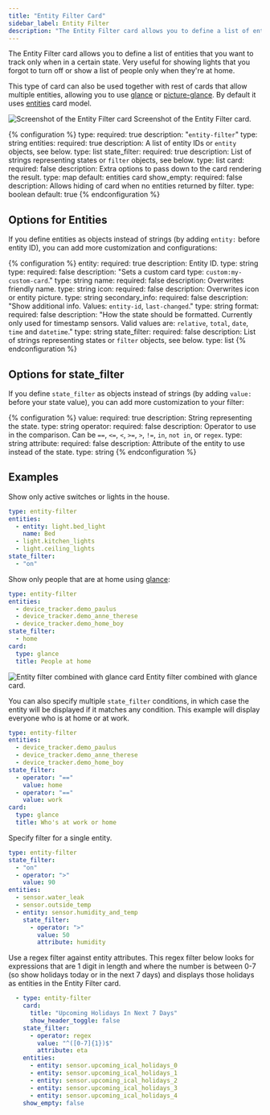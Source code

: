 ```yaml
---
title: "Entity Filter Card"
sidebar_label: Entity Filter
description: "The Entity Filter card allows you to define a list of entities that you want to track only when in a certain state. Very useful for showing lights that you forgot to turn off or show a list of people only when they're at home. "
---
```


The Entity Filter card allows you to define a list of entities that you want to track only when in a certain state. Very useful for showing lights that you forgot to turn off or show a list of people only when they're at home.

This type of card can also be used together with rest of cards that allow multiple entities, allowing you to use [glance](/lovelace/glance/) or [picture-glance](/lovelace/picture-glance/). By default it uses [entities](/lovelace/entities/) card model.

<p class='img'>
<img src='/images/lovelace/lovelace_entity_filter.png' alt='Screenshot of the Entity Filter card'>
Screenshot of the Entity Filter card.
</p>

{% configuration %}
type:
  required: true
  description: "`entity-filter`"
  type: string
entities:
  required: true
  description: A list of entity IDs or `entity` objects, see below.
  type: list
state_filter:
  required: true
  description: List of strings representing states or `filter` objects, see below.
  type: list
card:
  required: false
  description: Extra options to pass down to the card rendering the result.
  type: map
  default: entities card
show_empty:
  required: false
  description: Allows hiding of card when no entities returned by filter.
  type: boolean
  default: true
{% endconfiguration %}

## Options for Entities

If you define entities as objects instead of strings (by adding `entity:` before entity ID), you can add more customization and configurations:

{% configuration %}
entity:
  required: true
  description: Entity ID.
  type: string
type:
  required: false
  description: "Sets a custom card type: `custom:my-custom-card`."
  type: string
name:
  required: false
  description: Overwrites friendly name.
  type: string
icon:
  required: false
  description: Overwrites icon or entity picture.
  type: string
secondary_info:
  required: false
  description: "Show additional info. Values: `entity-id`, `last-changed`."
  type: string
format:
  required: false
  description: "How the state should be formatted. Currently only used for timestamp sensors. Valid values are: `relative`, `total`, `date`, `time` and `datetime`."
  type: string
state_filter:
  required: false
  description: List of strings representing states or `filter` objects, see below.
  type: list
{% endconfiguration %}

## Options for state_filter

If you define `state_filter` as objects instead of strings (by adding `value:` before your state value), you can add more customization to your filter:

{% configuration %}
value:
  required: true
  description: String representing the state.
  type: string
operator:
  required: false
  description: Operator to use in the comparison. Can be `==`, `<=`, `<`, `>=`, `>`, `!=`, `in`, `not in`, or `regex`.
  type: string
attribute:
  required: false
  description: Attribute of the entity to use instead of the state.
  type: string
{% endconfiguration %}

## Examples

Show only active switches or lights in the house.

```yaml
type: entity-filter
entities:
  - entity: light.bed_light
    name: Bed
  - light.kitchen_lights
  - light.ceiling_lights
state_filter:
  - "on"
```

Show only people that are at home using [glance](/lovelace/glance/):

```yaml
type: entity-filter
entities:
  - device_tracker.demo_paulus
  - device_tracker.demo_anne_therese
  - device_tracker.demo_home_boy
state_filter:
  - home
card:
  type: glance
  title: People at home
```

<p class='img'>
  <img src='/images/lovelace/lovelace_entity_filter_glance.png' alt='Entity filter combined with glance card'>
  Entity filter combined with glance card.
</p>

You can also specify multiple `state_filter` conditions, in which case the entity will be displayed if it matches any condition. This example will display everyone who is at home or at work.

```yaml
type: entity-filter
entities:
  - device_tracker.demo_paulus
  - device_tracker.demo_anne_therese
  - device_tracker.demo_home_boy
state_filter:
  - operator: "=="
    value: home
  - operator: "=="
    value: work    
card:
  type: glance
  title: Who's at work or home
```

Specify filter for a single entity.

```yaml
type: entity-filter
state_filter:
  - "on"
  - operator: ">"
    value: 90
entities:
  - sensor.water_leak
  - sensor.outside_temp
  - entity: sensor.humidity_and_temp
    state_filter:
      - operator: ">"
        value: 50
        attribute: humidity
```

Use a regex filter against entity attributes. This regex filter below looks for expressions that are 1 digit in length and where the number is between 0-7 (so show holidays today or in the next 7 days) and displays those holidays as entities in the Entity Filter card.

```yaml
  - type: entity-filter
    card:
      title: "Upcoming Holidays In Next 7 Days"
      show_header_toggle: false
    state_filter:
      - operator: regex
        value: "^([0-7]{1})$"
        attribute: eta
    entities:
      - entity: sensor.upcoming_ical_holidays_0
      - entity: sensor.upcoming_ical_holidays_1
      - entity: sensor.upcoming_ical_holidays_2
      - entity: sensor.upcoming_ical_holidays_3
      - entity: sensor.upcoming_ical_holidays_4
    show_empty: false
```
